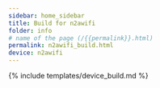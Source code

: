 ```yaml
---
sidebar: home_sidebar
title: Build for n2awifi
folder: info
# name of the page (/{{permalink}}.html)
permalink: n2awifi_build.html
device: n2awifi
---
```

{% include templates/device_build.md %}